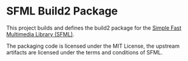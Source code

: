 # SFML Build2 Package

This project builds and defines the build2 package for the [Simple Fast Multimedia Library (SFML)](https://www.sfml-dev.org/index.php).

The packaging code is licensed under the MIT License, the upstream artifacts are licensed under the terms and conditions of SFML.